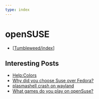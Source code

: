 ```yaml
---
type: index
---
```


# openSUSE

- [[Tumbleweed/index]]

## Interesting Posts

- [Help:Colors](https://en.opensuse.org/Help:Colors)
- [Why did you choose Suse over Fedora?]( https://www.reddit.com/r/openSUSE/comments/10rk7wn/why_did_you_choose_suse_over_fedora/ )
- [plasmashell crash on wayland]( https://www.reddit.com/r/openSUSE/comments/10v0lxl/plasmashell_crash_on_wayland/ )
- [What games do you play on openSuse?]( https://www.reddit.com/r/openSUSE/comments/10ubemu/what_games_do_you_play_on_opensuse/ )

[//begin]: # "Autogenerated link references for markdown compatibility"
[Tumbleweed/index]: Tumbleweed/index.md "Tumbleweed"
[//end]: # "Autogenerated link references"
